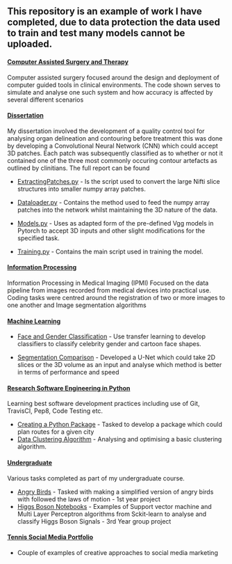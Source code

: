 ## This repository is an example of work I have completed, due to data protection the data used to train and test many models cannot be uploaded.

#### [Computer Assisted Surgery and Therapy](https://github.com/Jack-Weeks/Coding_Portfolio/tree/main/Computer%20Assisted%20Surgery%20and%20Therapy)
Computer assisted surgery focused around the design and deployment of computer guided tools in clinical environments. 
The code shown serves to simulate and analyse one such system and how accuracy is affected by several different scenarios


#### [Dissertation](https://github.com/Jack-Weeks/Coding_Portfolio/tree/main/Dissertation)
My dissertation involved the development of a quality control tool for analysing organ delineation and contouring before treatment
this was done by developing a Convolutional Neural Network (CNN) which could accept 3D patches. Each patch was subsequently classified 
as to whether or not it contained one of the three most commonly occuring contour artefacts as outlined by clinitians. The full report can be found
 
- [ExtractingPatches.py](https://github.com/Jack-Weeks/Coding_Portfolio/blob/main/Dissertation/Extracting%20Patches.py) -
Is the script used to convert the large Nifti slice structures into smaller numpy array patches.

- [Dataloader.py](https://github.com/Jack-Weeks/Coding_Portfolio/blob/main/Dissertation/DataLoader.py) - Contains the 
method used to feed the numpy array patches into the network whilst maintaining the 3D nature of the data.


- [Models.py](https://github.com/Jack-Weeks/Coding_Portfolio/blob/main/Dissertation/Models.py) - Uses as adapted form of the 
pre-defined Vgg models in Pytorch to accept 3D inputs and other slight modifications for the specified task.

- [Training.py](https://github.com/Jack-Weeks/Coding_Portfolio/blob/main/Dissertation/Training.py) - Contains the main script used in
 training the model.
 
#### [Information Processing](https://github.com/Jack-Weeks/Coding_Portfolio/tree/main/Information%20Processing)

Information Processing in Medical Imaging (IPMI) Focused on the data pipeline from images recorded from medical devices 
into practical use. Coding tasks were centred around the registration of two or more images to one another and Image segmentation algorithms

#### [Machine Learning](https://github.com/Jack-Weeks/Coding_Portfolio/tree/main/Machine%20Learning)
- [Face and Gender Classification](https://github.com/Jack-Weeks/Coding_Portfolio/tree/main/Machine%20Learning/Face%2BGender%20Classification) - 
Use transfer learning to develop classifiers to classify celebrity gender and cartoon face shapes.

- [Segmentation Comparison](https://github.com/Jack-Weeks/Coding_Portfolio/tree/main/Machine%20Learning/Segmentation%20Comparison) - 
Developed a U-Net which could take 2D slices or the 3D volume as an input and analyse which method is better in terms of performance and speed

#### [Research Software Engineering in Python](https://github.com/Jack-Weeks/Coding_Portfolio/tree/main/Software%20Engineering)
Learning best software development practices including use of Git, TravisCI, Pep8, Code Testing etc.
- [Creating a Python Package](https://github.com/Jack-Weeks/Coding_Portfolio/tree/main/Software%20Engineering/Creating%20Python%20Package) - Tasked to develop a package which could plan routes for a given city
- [Data Clustering Algorithm](https://github.com/Jack-Weeks/Coding_Portfolio/tree/main/Software%20Engineering/Data%20Clustering%20Algorithm) -
Analysing and optimising a basic clustering algorithm.

#### [Undergraduate](https://github.com/Jack-Weeks/Coding_Portfolio/tree/main/Undergraduate)
Various tasks completed as part of my undergraduate course.

- [Angry Birds](https://github.com/Jack-Weeks/Coding_Portfolio/blob/main/Undergraduate/Mechanics_Angry_birds.ipynb) - Tasked with 
making a simplified version of angry birds with followed the laws of motion - 1st year project
- [Higgs Boson Notebooks](https://github.com/Jack-Weeks/Coding_Portfolio/tree/main/Undergraduate/Higgs-Boson%20Notebooks) -
Examples of Support vector machine and Multi Layer Perceptron algorithms from Sckit-learn to analyse and classify Higgs Boson Signals - 3rd Year group project


#### [Tennis Social Media Portfolio](https://github.com/Jack-Weeks/Coding_Portfolio/tree/main/Tennis%20Social%20Media%20Portfolio)
- Couple of examples of creative approaches to social media marketing 

